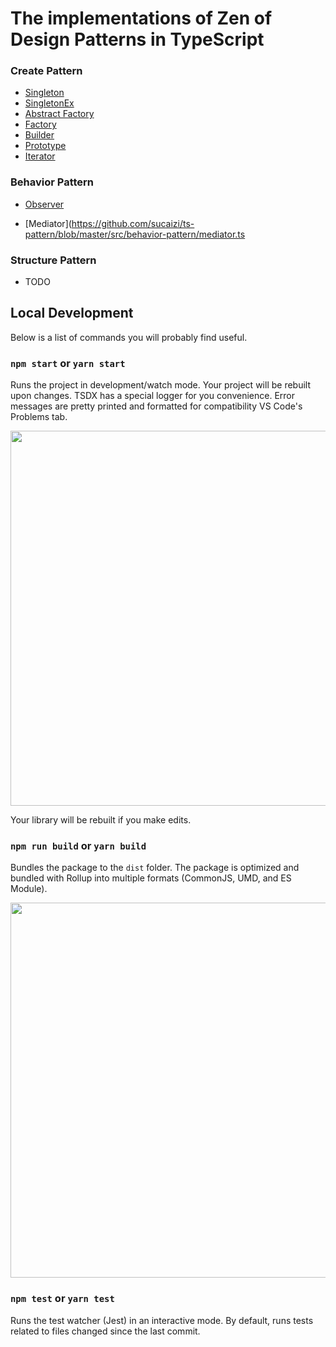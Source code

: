 
# The implementations of Zen of Design Patterns in TypeScript

### Create Pattern ###

* [Singleton](https://github.com/sucaizi/ts-pattern/blob/master/src/create-pattern/singleton)
* [SingletonEx](https://github.com/sucaizi/ts-pattern/blob/master/src/create-pattern/singletonEx.ts)
* [Abstract Factory](https://github.com/sucaizi/ts-pattern/blob/master/src/create-pattern/abstract-factory.ts)
* [Factory](https://github.com/sucaizi/ts-pattern/blob/master/src/create-pattern/factory.ts)
* [Builder](https://github.com/sucaizi/ts-pattern/blob/master/src/create-pattern/builder.ts)
* [Prototype](https://github.com/sucaizi/ts-pattern/blob/master/src/create-pattern/prototype.ts)
* [Iterator](https://github.com/sucaizi/ts-pattern/blob/master/src/create-pattern/iterator.ts)


### Behavior Pattern ###

*  [Observer](https://github.com/sucaizi/ts-pattern/blob/master/src/behavior-pattern/observer.ts)

*  [Mediator](https://github.com/sucaizi/ts-pattern/blob/master/src/behavior-pattern/mediator.ts


### Structure Pattern ###

* TODO

## Local Development

Below is a list of commands you will probably find useful.

### `npm start` or `yarn start`

Runs the project in development/watch mode. Your project will be rebuilt upon changes. TSDX has a special logger for you convenience. Error messages are pretty printed and formatted for compatibility VS Code's Problems tab.

<img src="https://user-images.githubusercontent.com/4060187/52168303-574d3a00-26f6-11e9-9f3b-71dbec9ebfcb.gif" width="600" />

Your library will be rebuilt if you make edits.

### `npm run build` or `yarn build`

Bundles the package to the `dist` folder.
The package is optimized and bundled with Rollup into multiple formats (CommonJS, UMD, and ES Module).

<img src="https://user-images.githubusercontent.com/4060187/52168322-a98e5b00-26f6-11e9-8cf6-222d716b75ef.gif" width="600" />

### `npm test` or `yarn test`

Runs the test watcher (Jest) in an interactive mode.
By default, runs tests related to files changed since the last commit.
